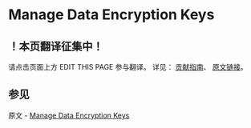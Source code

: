 # Manage Data Encryption Keys

## ！本页翻译征集中！

请点击页面上方 EDIT THIS PAGE 参与翻译。
详见：
[贡献指南]( https://github.com/JinMuInfo/MongoDB-Manual-zh/blob/master/CONTRIBUTING.md )、
[原文链接](  https://docs.mongodb.com/manual/tutorial/manage-client-side-encryption-data-keys/  )。

## 参见

原文 - [Manage Data Encryption Keys]( https://docs.mongodb.com/manual/tutorial/manage-client-side-encryption-data-keys/ )

